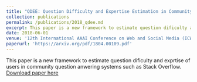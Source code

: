 ```yaml
---
title: "QDEE: Question Difficulty and Expertise Estimation in Community Question Answering Sites"
collection: publications
permalink: /publications/2018_qdee.md
excerpt: This paper is a new framework to estimate question dificulty and exprtise of users in community question anwering systems such as Stack Overflow. The outcome can be used for effective question routing and increasing collaborations in such environments. 
date: 2018-06-01
venue: '12th International AAAI Conference on Web and Social Media (ICWSM 2018). (Stanford, CA)'
paperurl: 'https://arxiv.org/pdf/1804.00109.pdf'
---
```

This paper is a new framework to estimate question dificulty and exprtise of users in community question anwering systems such as Stack Overflow.
[Download paper here](https://arxiv.org/pdf/1804.00109.pdf)
